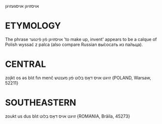 אויסזויגן
אויסגעזויגן

ETYMOLOGY
===========
The phrase אויסזויגן פֿון פֿינגער 'to make up, invent' appears to be a calque of Polish wyssać z palca (also compare Russian вы́сосать из па́льца). 


CENTRAL
========

zojkt os əs blɩt fɩn menč זויגט אויס דאָס בלוט פֿון מענטש {POLAND, Warsaw, 52211}

SOUTHEASTERN
==============

zoukt us dus blɩt זויגט אויס דאָס בלוט {ROMANIA, Brăila, 45273}
